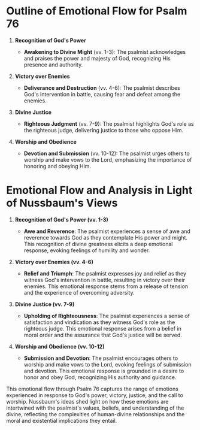 # Outline of Emotional Flow for Psalm 76

1. **Recognition of God's Power**
    - **Awakening to Divine Might** (vv. 1-3): The psalmist acknowledges and praises the power and majesty of God, recognizing His presence and authority.

2. **Victory over Enemies**
    - **Deliverance and Destruction** (vv. 4-6): The psalmist describes God's intervention in battle, causing fear and defeat among the enemies.

3. **Divine Justice**
    - **Righteous Judgment** (vv. 7-9): The psalmist highlights God's role as the righteous judge, delivering justice to those who oppose Him.

4. **Worship and Obedience**
    - **Devotion and Submission** (vv. 10-12): The psalmist urges others to worship and make vows to the Lord, emphasizing the importance of honoring and obeying Him.

# Emotional Flow and Analysis in Light of Nussbaum's Views

1. **Recognition of God's Power (vv. 1-3)**
    - **Awe and Reverence**: The psalmist experiences a sense of awe and reverence towards God as they contemplate His power and might. This recognition of divine greatness elicits a deep emotional response, evoking feelings of humility and wonder.

2. **Victory over Enemies (vv. 4-6)**
    - **Relief and Triumph**: The psalmist expresses joy and relief as they witness God's intervention in battle, resulting in victory over their enemies. This emotional response stems from a release of tension and the experience of overcoming adversity.

3. **Divine Justice (vv. 7-9)**
    - **Upholding of Righteousness**: The psalmist experiences a sense of satisfaction and vindication as they witness God's role as the righteous judge. This emotional response arises from a belief in moral order and the assurance that God's justice will be served.

4. **Worship and Obedience (vv. 10-12)**
    - **Submission and Devotion**: The psalmist encourages others to worship and make vows to the Lord, evoking feelings of submission and devotion. This emotional response is grounded in a desire to honor and obey God, recognizing His authority and guidance.

This emotional flow through Psalm 76 captures the range of emotions experienced in response to God's power, victory, justice, and the call to worship. Nussbaum's ideas shed light on how these emotions are intertwined with the psalmist's values, beliefs, and understanding of the divine, reflecting the complexities of human-divine relationships and the moral and existential implications they entail.